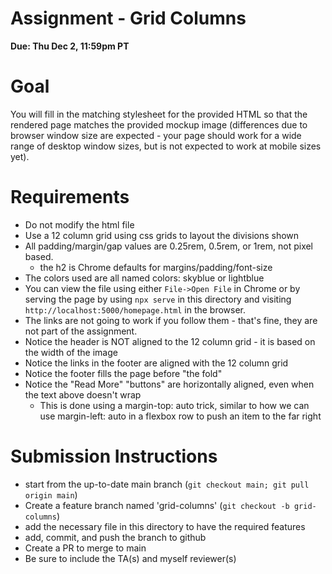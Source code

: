# Assignment - Grid Columns

**Due: Thu Dec 2, 11:59pm PT** 

# Goal

You will fill in the matching stylesheet for the provided HTML so that the rendered page matches the provided mockup image (differences due to browser window size are expected - your page should work for a wide range of desktop window sizes, but is not expected to work at mobile sizes yet).

# Requirements

- Do not modify the html file
- Use a 12 column grid using css grids to layout the divisions shown
- All padding/margin/gap values are 0.25rem, 0.5rem, or 1rem, not pixel based.
  - the h2 is Chrome defaults for margins/padding/font-size
- The colors used are all named colors: skyblue or lightblue
- You can view the file using either `File->Open File` in Chrome or by serving the page by using `npx serve` in this directory and visiting `http://localhost:5000/homepage.html` in the browser.
- The links are not going to work if you follow them - that's fine, they are not part of the assignment.
- Notice the header is NOT aligned to the 12 column grid - it is based on the width of the image
- Notice the links in the footer are aligned with the 12 column grid
- Notice the footer fills the page before "the fold"
- Notice the "Read More" "buttons" are horizontally aligned, even when the text above doesn't wrap
  - This is done using a margin-top: auto trick, similar to how we can use margin-left: auto in a flexbox row to push an item to the far right

# Submission Instructions

* start from the up-to-date main branch (`git checkout main; git pull origin main`)
* Create a feature branch named 'grid-columns' (`git checkout -b grid-columns`)
* add the necessary file in this directory to have the required features
* add, commit, and push the branch to github
* Create a PR to merge to main
* Be sure to include the TA(s) and myself reviewer(s)


